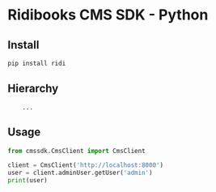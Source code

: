 # Ridibooks CMS SDK - Python

## Install
```sh
pip install ridi
```

## Hierarchy
```
    ...
```

## Usage
```python
from cmssdk.CmsClient import CmsClient

client = CmsClient('http://localhost:8000')
user = client.adminUser.getUser('admin')
print(user)
```

